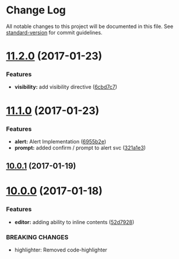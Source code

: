 # Change Log

All notable changes to this project will be documented in this file. See [standard-version](https://github.com/conventional-changelog/standard-version) for commit guidelines.

<a name="11.2.0"></a>
# [11.2.0](https://github.com/swimlane/ngx-ui/compare/v11.1.0...v11.2.0) (2017-01-23)


### Features

* **visibility:** add visibility directive ([6cbd7c7](https://github.com/swimlane/ngx-ui/commit/6cbd7c7))



<a name="11.1.0"></a>
# [11.1.0](https://github.com/swimlane/ngx-ui/compare/v10.0.1...v11.1.0) (2017-01-23)


### Features

* **alert:** Alert Implementation ([6955b2e](https://github.com/swimlane/ngx-ui/commit/6955b2e))
* **prompt:** added confirm / prompt to alert svc ([321a1e3](https://github.com/swimlane/ngx-ui/commit/321a1e3))



<a name="10.0.1"></a>
## [10.0.1](https://github.com/swimlane/ngx-ui/compare/v10.0.0...v10.0.1) (2017-01-19)



<a name="10.0.0"></a>
# [10.0.0](https://github.com/swimlane/ngx-ui/compare/8.0.6...v10.0.0) (2017-01-18)


### Features

* **editor:** adding ability to inline contents ([52d7928](https://github.com/swimlane/ngx-ui/commit/52d7928))

### BREAKING CHANGES

* highlighter: Removed code-highlighter
